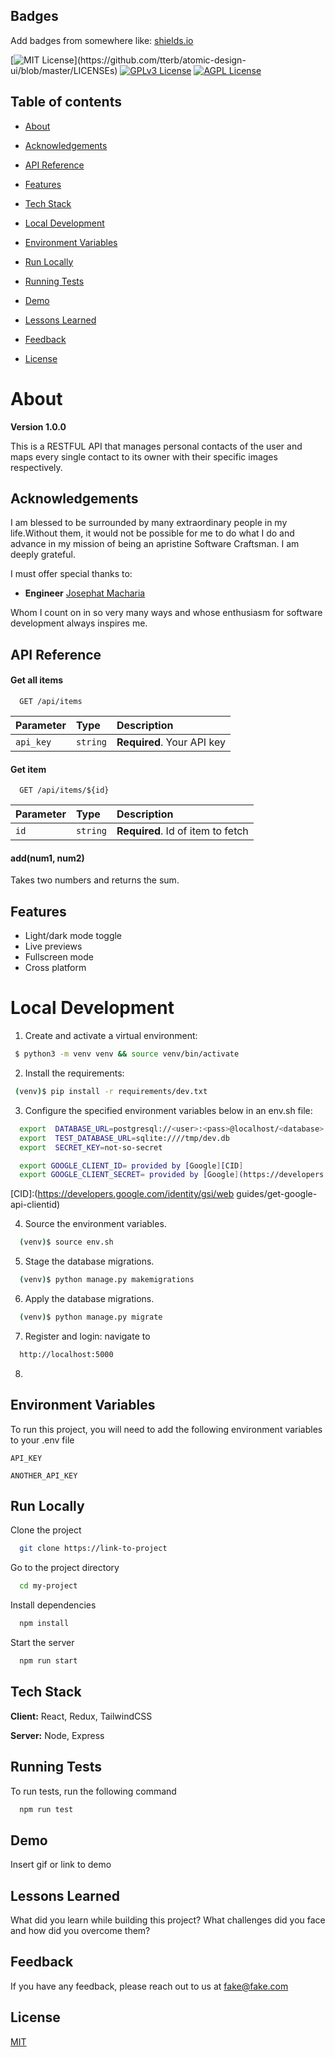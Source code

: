 ## Badges

Add badges from somewhere like: [shields.io](https://shields.io/)

[![MIT License](https://img.shields.io/apm/l/atomic-design-ui.svg?)](https://github.com/tterb/atomic-design-ui/blob/master/LICENSEs)
[![GPLv3 License](https://img.shields.io/badge/License-GPL%20v3-yellow.svg)](https://opensource.org/licenses/)
[![AGPL License](https://img.shields.io/badge/license-AGPL-blue.svg)](http://www.gnu.org/licenses/agpl-3.0)



## Table of contents

* [About](#about)

* [Acknowledgements](#acknowledgements)

* [API Reference](#api-reference)

* [Features](#features)

* [Tech Stack](#tech-stack)

* [Local Development](#local-development)

* [Environment Variables](#environment-variables)

* [Run Locally](#run-locally)

* [Running Tests](#running-tests)

* [Demo](#demo)

* [Lessons Learned](#lessons-learned)

* [Feedback](#feedback)

* [License](#license)

# About

**Version 1.0.0**

This is a RESTFUL API that manages personal contacts of the user and maps every single contact to its owner with their specific images respectively.


## Acknowledgements

I am blessed to be surrounded by many extraordinary people in my life.Without them, it would not be possible for me to do what I do and advance in my mission of being an apristine Software Craftsman. I am deeply grateful.

I must offer special thanks to: 

- **Engineer** [Josephat Macharia](https://gitlab.com/joemash) 

Whom I count on in so very many ways and whose enthusiasm for software development always inspires me.


## API Reference

#### Get all items

```http
  GET /api/items
```

| Parameter | Type     | Description                |
| :-------- | :------- | :------------------------- |
| `api_key` | `string` | **Required**. Your API key |

#### Get item

```http
  GET /api/items/${id}
```

| Parameter | Type     | Description                       |
| :-------- | :------- | :-------------------------------- |
| `id`      | `string` | **Required**. Id of item to fetch |

#### add(num1, num2)

Takes two numbers and returns the sum.



## Features

- Light/dark mode toggle
- Live previews
- Fullscreen mode
- Cross platform



<!-- # Prerequisites

- [Docker](https://docs.docker.com/docker-for-mac/install/)   -->

# Local Development

1. Create and activate a virtual environment:

  ```sh
   $ python3 -m venv venv && source venv/bin/activate
  ```

2. Install the requirements:

  ```sh
   (venv)$ pip install -r requirements/dev.txt
  ```

3. Configure the specified environment variables below in an env.sh file:

  ```sh
    export  DATABASE_URL=postgresql://<user>:<pass>@localhost/<database>
    export  TEST_DATABASE_URL=sqlite:////tmp/dev.db
    export  SECRET_KEY=not-so-secret

    export GOOGLE_CLIENT_ID= provided by [Google][CID]
    export GOOGLE_CLIENT_SECRET= provided by [Google](https://developers.google.com/api-client-library/dotnet/guide/aaa_client_secrets)
  ```
  [CID]:(https://developers.google.com/identity/gsi/web guides/get-google-api-clientid) 

4. Source the environment variables.

  ```sh
    (venv)$ source env.sh
  ```

5. Stage the database migrations.
  ```sh
    (venv)$ python manage.py makemigrations
  ```
  
6. Apply the database migrations.

  ```sh
    (venv)$ python manage.py migrate
  ```

7. Register and login: navigate to 
  ```sh
    http://localhost:5000
  ```

8. 



## Environment Variables

To run this project, you will need to add the following environment variables to your .env file

`API_KEY`

`ANOTHER_API_KEY`



## Run Locally

Clone the project

```bash
  git clone https://link-to-project
```

Go to the project directory

```bash
  cd my-project
```

Install dependencies

```bash
  npm install
```

Start the server

```bash
  npm run start
```

## Tech Stack

**Client:** React, Redux, TailwindCSS

**Server:** Node, Express

## Running Tests

To run tests, run the following command

```bash
  npm run test
```

## Demo

Insert gif or link to demo

## Lessons Learned

What did you learn while building this project? What challenges did you face and how did you overcome them?


## Feedback

If you have any feedback, please reach out to us at fake@fake.com

## License

[MIT](https://choosealicense.com/licenses/mit/)
